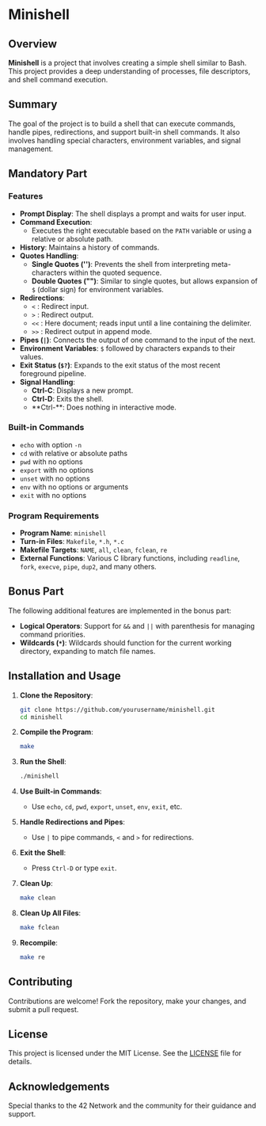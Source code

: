 
# Minishell

## Overview

**Minishell** is a project that involves creating a simple shell similar to Bash. This project provides a deep understanding of processes, file descriptors, and shell command execution.

## Summary

The goal of the project is to build a shell that can execute commands, handle pipes, redirections, and support built-in shell commands. It also involves handling special characters, environment variables, and signal management.

## Mandatory Part

### Features

- **Prompt Display**: The shell displays a prompt and waits for user input.
- **Command Execution**: 
  - Executes the right executable based on the `PATH` variable or using a relative or absolute path.
- **History**: Maintains a history of commands.
- **Quotes Handling**:
  - **Single Quotes ('')**: Prevents the shell from interpreting meta-characters within the quoted sequence.
  - **Double Quotes ("")**: Similar to single quotes, but allows expansion of `$` (dollar sign) for environment variables.
- **Redirections**:
  - `<` : Redirect input.
  - `>` : Redirect output.
  - `<<` : Here document; reads input until a line containing the delimiter.
  - `>>` : Redirect output in append mode.
- **Pipes (`|`)**: Connects the output of one command to the input of the next.
- **Environment Variables**: `$` followed by characters expands to their values.
- **Exit Status (`$?`)**: Expands to the exit status of the most recent foreground pipeline.
- **Signal Handling**:
  - **Ctrl-C**: Displays a new prompt.
  - **Ctrl-D**: Exits the shell.
  - **Ctrl-\**: Does nothing in interactive mode.

### Built-in Commands

- `echo` with option `-n`
- `cd` with relative or absolute paths
- `pwd` with no options
- `export` with no options
- `unset` with no options
- `env` with no options or arguments
- `exit` with no options

### Program Requirements

- **Program Name**: `minishell`
- **Turn-in Files**: `Makefile`, `*.h`, `*.c`
- **Makefile Targets**: `NAME`, `all`, `clean`, `fclean`, `re`
- **External Functions**: Various C library functions, including `readline`, `fork`, `execve`, `pipe`, `dup2`, and many others.

## Bonus Part

The following additional features are implemented in the bonus part:

- **Logical Operators**: Support for `&&` and `||` with parenthesis for managing command priorities.
- **Wildcards (`*`)**: Wildcards should function for the current working directory, expanding to match file names.

## Installation and Usage

1. **Clone the Repository**:
   ```sh
   git clone https://github.com/yourusername/minishell.git
   cd minishell
   ```

2. **Compile the Program**:
   ```sh
   make
   ```

3. **Run the Shell**:
   ```sh
   ./minishell
   ```

4. **Use Built-in Commands**:
   - Use `echo`, `cd`, `pwd`, `export`, `unset`, `env`, `exit`, etc.

5. **Handle Redirections and Pipes**:
   - Use `|` to pipe commands, `<` and `>` for redirections.

6. **Exit the Shell**:
   - Press `Ctrl-D` or type `exit`.

7. **Clean Up**:
   ```sh
   make clean
   ```

8. **Clean Up All Files**:
   ```sh
   make fclean
   ```

9. **Recompile**:
   ```sh
   make re
   ```

## Contributing

Contributions are welcome! Fork the repository, make your changes, and submit a pull request.

## License

This project is licensed under the MIT License. See the [LICENSE](LICENSE) file for details.

## Acknowledgements

Special thanks to the 42 Network and the community for their guidance and support.
